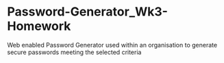 # Password-Generator_Wk3-Homework
Web enabled Password Generator used within an organisation to generate secure passwords meeting the selected criteria
